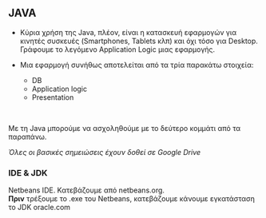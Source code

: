 ## JAVA
* Κύρια χρήση της Java, πλέον, είναι η κατασκευή εφαρμογών για κινητές συσκευές (Smartphones, Tablets κλπ) και όχι τόσο για Desktop. Γράφουμε το λεγόμενο Application Logic μιας εφαρμογής.

* Μια εφαρμογή συνήθως αποτελείται από τα τρία παρακάτω στοιχεία:
  * DB
  * Application logic
  * Presentation
 <br>
 
 Με τη Java μπορούμε να ασχοληθούμε με το δεύτερο κομμάτι από τα παραπάνω.
 
 *Όλες οι βασικές σημειώσεις έχουν δοθεί σε Google Drive*
 
 ### IDE & JDK
 Netbeans IDE. Κατεβάζουμε από netbeans.org. <br>
 **Πριν** τρέξουμε το .exe του Netbeans, κατεβάζουμε κάνουμε εγκατάσταση  το JDK  oracle.com 
 
